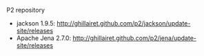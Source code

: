 P2 repository

- jackson 1.9.5: http://ghillairet.github.com/p2/jackson/update-site/releases
- Apache Jena 2.7.0: http://ghillairet.github.com/p2/jena/update-site/releases
